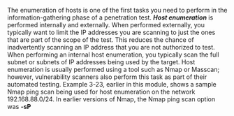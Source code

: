 The enumeration of hosts is one of the first tasks you need to perform in the information-gathering phase of a penetration test. **_Host enumeration_** is performed internally and externally. When performed externally, you typically want to limit the IP addresses you are scanning to just the ones that are part of the scope of the test. This reduces the chance of inadvertently scanning an IP address that you are not authorized to test. When performing an internal host enumeration, you typically scan the full subnet or subnets of IP addresses being used by the target. Host enumeration is usually performed using a tool such as Nmap or Masscan; however, vulnerability scanners also perform this task as part of their automated testing. Example 3-23, earlier in this module, shows a sample Nmap ping scan being used for host enumeration on the network 192.168.88.0/24. In earlier versions of Nmap, the Nmap ping scan option was **-sP**